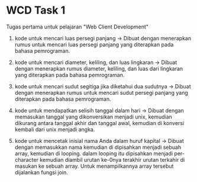 # WCD Task 1

Tugas pertama untuk pelajaran "Web Client Development"
1. kode untuk mencari luas persegi panjang ->
   Dibuat dengan menerapkan rumus untuk mencari luas persegi panjang yang diterapkan pada bahasa pemrograman.
   
2. kode untuk mencari diameter, keliling, dan luas lingkaran ->
   Dibuat dengan menerapkan rumus diameter, keliling, dan luas dari lingkaran yang diterapkan pada bahasa pemrograman.
   
3. kode untuk mencari sudut segitiga jika diketahui dua sudutnya ->
   Dibuat dengan menerapkan rumus untuk mencari sudut persegi panjang yang diterapkan pada bahasa pemrograman.
   
4. kode untuk mendapatkan selisih tanggal dalam hari ->
   Dibuat dengan memasukan tanggal yang dikonversikan menjadi unix, kemudian dikurang antara tanggal akhir dan tanggal awal, kemudian di konversi kembali dari unix menjadi angka.
   
5. kode untuk mencetak inisial nama Anda dalam huruf kapital ->
   Dibuat dengan memasukkan nama kemudian di dipisahkan menjadi sebuah array, kemudian di looping. dalam looping itu dipisahkan menjadi per-character kemudian diambil urutan ke-0nya terakhir urutan terkahir di masukan ke sebuah array. Untuk menampilkannya array tersebut dijalankan fungsi join.
